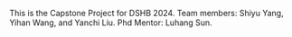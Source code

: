 This is the Capstone Project for DSHB 2024.
Team members: Shiyu Yang, Yihan Wang, and Yanchi Liu.
Phd Mentor: Luhang Sun.
